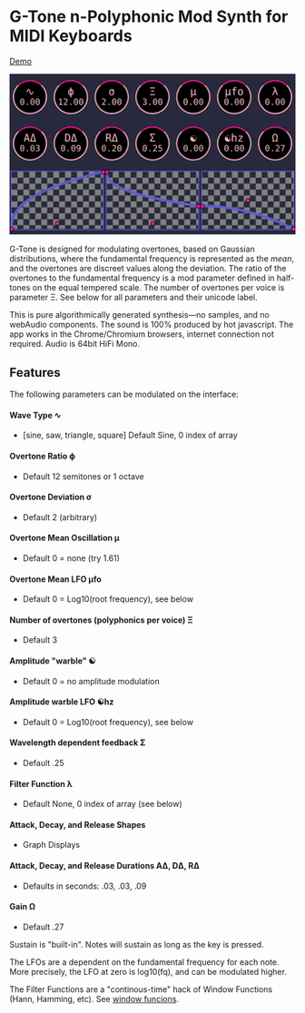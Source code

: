 # G-Tone n-Polyphonic Mod Synth for MIDI Keyboards

[Demo](https://folkstack.github.io/g-tone/public/)

<img src=gtone.png width="720px" />

G-Tone is designed for modulating overtones, based on Gaussian distributions, where the fundamental frequency is represented as the *mean*, and the overtones are discreet values along the deviation. The ratio of the overtones to the fundamental frequency is a mod parameter defined in half-tones on the equal tempered scale. The number of overtones per voice is parameter &#926;.  See below for all parameters and their unicode label.

This is pure algorithmically generated synthesis—no samples, and no webAudio components. The sound is 100% produced by hot javascript. The app works in the Chrome/Chromium browsers, internet connection not required.  Audio is 64bit HiFi Mono.

## Features

The following parameters can be modulated on the interface:
#### Wave Type **&#8767;** 
  * [sine, saw, triangle, square] Default Sine, 0 index of array
#### Overtone Ratio **&#981;**
  * Default 12 semitones or 1 octave
#### Overtone Deviation **&#0963;** 
  * Default 2 (arbitrary)
#### Overtone Mean Oscillation **&#181;** 
  * Default 0 = none (try 1.61)
#### Overtone Mean LFO **&#181;fo**
  * Default 0 = Log10(root frequency), see below
#### Number of overtones (polyphonics per voice) **&#926;** 
  * Default 3
#### Amplitude "warble" **&#9775;**
  * Default 0 = no amplitude modulation
#### Amplitude warble LFO **&#9775;hz**
  * Default 0 = Log10(root frequency), see below
#### Wavelength dependent feedback **&#931;**
  * Default .25
#### Filter Function **&#955;**
  * Default None, 0 index of array (see below)
#### Attack, Decay, and Release Shapes 
  * Graph Displays
#### Attack, Decay, and Release Durations **A&#916;**, **D&#916;**, **R&#916;**
  * Defaults in seconds: .03, .03, .09 
#### Gain **&#937;**  
  * Default .27

Sustain is "built-in".  Notes will sustain as long as the key is pressed.

The LFOs are a dependent on the fundamental frequency for each note.  More precisely, the LFO at zero is log10(fq), and can be modulated higher.

The Filter Functions are a "continous-time" hack of Window Functions (Hann, Hamming, etc).  See [window funcions](https://en.wikipedia.org/wiki/Window_function).



